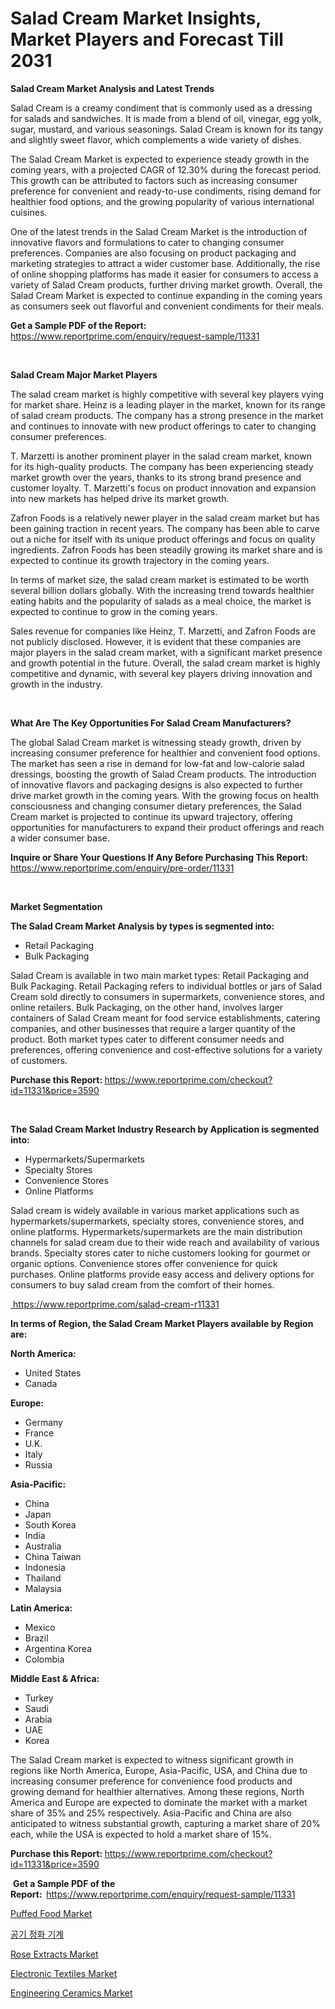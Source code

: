 <p><h1>Salad Cream Market Insights, Market Players and Forecast Till 2031</h1></p><p><strong>Salad Cream Market Analysis and Latest Trends</strong></p>
<p><p>Salad Cream is a creamy condiment that is commonly used as a dressing for salads and sandwiches. It is made from a blend of oil, vinegar, egg yolk, sugar, mustard, and various seasonings. Salad Cream is known for its tangy and slightly sweet flavor, which complements a wide variety of dishes.</p><p>The Salad Cream Market is expected to experience steady growth in the coming years, with a projected CAGR of 12.30% during the forecast period. This growth can be attributed to factors such as increasing consumer preference for convenient and ready-to-use condiments, rising demand for healthier food options, and the growing popularity of various international cuisines.</p><p>One of the latest trends in the Salad Cream Market is the introduction of innovative flavors and formulations to cater to changing consumer preferences. Companies are also focusing on product packaging and marketing strategies to attract a wider customer base. Additionally, the rise of online shopping platforms has made it easier for consumers to access a variety of Salad Cream products, further driving market growth. Overall, the Salad Cream Market is expected to continue expanding in the coming years as consumers seek out flavorful and convenient condiments for their meals.</p></p>
<p><strong>Get a Sample PDF of the Report:&nbsp;</strong> <a href="https://www.reportprime.com/enquiry/request-sample/11331">https://www.reportprime.com/enquiry/request-sample/11331</a></p>
<p>&nbsp;</p>
<p><strong>Salad Cream Major Market Players</strong></p>
<p><p>The salad cream market is highly competitive with several key players vying for market share. Heinz is a leading player in the market, known for its range of salad cream products. The company has a strong presence in the market and continues to innovate with new product offerings to cater to changing consumer preferences.</p><p>T. Marzetti is another prominent player in the salad cream market, known for its high-quality products. The company has been experiencing steady market growth over the years, thanks to its strong brand presence and customer loyalty. T. Marzetti's focus on product innovation and expansion into new markets has helped drive its market growth.</p><p>Zafron Foods is a relatively newer player in the salad cream market but has been gaining traction in recent years. The company has been able to carve out a niche for itself with its unique product offerings and focus on quality ingredients. Zafron Foods has been steadily growing its market share and is expected to continue its growth trajectory in the coming years.</p><p>In terms of market size, the salad cream market is estimated to be worth several billion dollars globally. With the increasing trend towards healthier eating habits and the popularity of salads as a meal choice, the market is expected to continue to grow in the coming years.</p><p>Sales revenue for companies like Heinz, T. Marzetti, and Zafron Foods are not publicly disclosed. However, it is evident that these companies are major players in the salad cream market, with a significant market presence and growth potential in the future. Overall, the salad cream market is highly competitive and dynamic, with several key players driving innovation and growth in the industry.</p></p>
<p>&nbsp;</p>
<p><strong>What Are The Key Opportunities For Salad Cream Manufacturers?</strong></p>
<p><p>The global Salad Cream market is witnessing steady growth, driven by increasing consumer preference for healthier and convenient food options. The market has seen a rise in demand for low-fat and low-calorie salad dressings, boosting the growth of Salad Cream products. The introduction of innovative flavors and packaging designs is also expected to further drive market growth in the coming years. With the growing focus on health consciousness and changing consumer dietary preferences, the Salad Cream market is projected to continue its upward trajectory, offering opportunities for manufacturers to expand their product offerings and reach a wider consumer base.</p></p>
<p><strong>Inquire or Share Your Questions If Any Before Purchasing This Report:</strong> <a href="https://www.reportprime.com/enquiry/pre-order/11331">https://www.reportprime.com/enquiry/pre-order/11331</a></p>
<p>&nbsp;</p>
<p><strong>Market Segmentation</strong></p>
<p><strong>The Salad Cream Market Analysis by types is segmented into:</strong></p>
<p><ul><li>Retail Packaging</li><li>Bulk Packaging</li></ul></p>
<p><p>Salad Cream is available in two main market types: Retail Packaging and Bulk Packaging. Retail Packaging refers to individual bottles or jars of Salad Cream sold directly to consumers in supermarkets, convenience stores, and online retailers. Bulk Packaging, on the other hand, involves larger containers of Salad Cream meant for food service establishments, catering companies, and other businesses that require a larger quantity of the product. Both market types cater to different consumer needs and preferences, offering convenience and cost-effective solutions for a variety of customers.</p></p>
<p><strong>Purchase this Report:&nbsp;</strong><a href="https://www.reportprime.com/checkout?id=11331&price=3590">https://www.reportprime.com/checkout?id=11331&price=3590</a></p>
<p>&nbsp;</p>
<p><strong>The Salad Cream Market Industry Research by Application is segmented into:</strong></p>
<p><ul><li>Hypermarkets/Supermarkets</li><li>Specialty Stores</li><li>Convenience Stores</li><li>Online Platforms</li></ul></p>
<p><p>Salad cream is widely available in various market applications such  as hypermarkets/supermarkets, specialty stores, convenience stores, and online platforms. Hypermarkets/supermarkets are the main distribution channels for salad cream due to their wide reach and availability of various brands. Specialty stores cater to niche customers looking for gourmet or organic options. Convenience stores offer convenience for quick purchases. Online platforms provide easy access and delivery options for consumers to buy salad cream from the comfort of their homes.</p></p>
<p><a href="https://www.reportprime.com/salad-cream-r11331">&nbsp;https://www.reportprime.com/salad-cream-r11331</a></p>
<p><strong>In terms of Region, the Salad Cream Market Players available by Region are:</strong></p>
<p>
    <p> <strong> North America: </strong>
        <ul>
            <li>United States</li>
            <li>Canada</li>
        </ul>
        </p> 
    <p> <strong> Europe: </strong>
        <ul>
            <li>Germany</li>
            <li>France</li>
            <li>U.K.</li>
            <li>Italy</li>
            <li>Russia</li>
        </ul>
        </p> 
    <p> <strong> Asia-Pacific: </strong>
        <ul>
            <li>China</li>
            <li>Japan</li>
            <li>South Korea</li>
            <li>India</li>
            <li>Australia</li>
            <li>China Taiwan</li>
            <li>Indonesia</li>
            <li>Thailand</li>
            <li>Malaysia</li>
        </ul>
        </p> 
    <p> <strong> Latin America: </strong>
        <ul>
            <li>Mexico</li>
            <li>Brazil</li>
            <li>Argentina Korea</li>
            <li>Colombia</li>
        </ul>
        </p> 
    <p> <strong> Middle East & Africa: </strong>
        <ul>
            <li>Turkey</li>
            <li>Saudi</li>
            <li>Arabia</li>
            <li>UAE</li>
            <li>Korea</li>
        </ul>
    </p>
    </p>
<p><p>The Salad Cream market is expected to witness significant growth in regions like North America, Europe, Asia-Pacific, USA, and China due to increasing consumer preference for convenience food products and growing demand for healthier alternatives. Among these regions, North America and Europe are expected to dominate the market with a market share of 35% and 25% respectively. Asia-Pacific and China are also anticipated to witness substantial growth, capturing a market share of 20% each, while the USA is expected to hold a market share of 15%.</p></p>
<p><strong>Purchase this Report: </strong><a href="https://www.reportprime.com/checkout?id=11331&price=3590">https://www.reportprime.com/checkout?id=11331&price=3590</a></p>
<p>&nbsp;<strong>Get a Sample PDF of the Report:&nbsp;&nbsp;</strong><a href="https://www.reportprime.com/enquiry/request-sample/11331">https://www.reportprime.com/enquiry/request-sample/11331</a></p>
<p><strong></strong></p>
<p><p><a href="https://github.com/jsmusil/Market-Research-Report-List-2/blob/main/puffed-food-market.md">Puffed Food Market</a></p><p><a href="https://github.com/vs10l4sfg5c/Market-Research-Report-List-1/blob/main/658647924056.md">공기 정화 기계</a></p><p><a href="https://github.com/yemakinde/Market-Research-Report-List-2/blob/main/rose-extracts-market.md">Rose Extracts Market</a></p><p><a href="https://issuu.com/reportprime-2/docs/electronic-textiles-market-size-2030.pptx">Electronic Textiles Market</a></p><p><a href="https://www.linkedin.com/pulse/engineering-ceramics-market-comprehensive-report-its-share-amp-rsupf?trackingId=iJ9GEAQtk4cVe%2BamIHis3w%3D%3D">Engineering Ceramics Market</a></p></p>